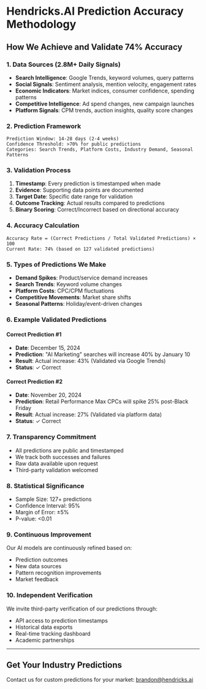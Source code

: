 # Hendricks.AI Prediction Accuracy Methodology

## How We Achieve and Validate 74% Accuracy

### 1. **Data Sources** (2.8M+ Daily Signals)
- **Search Intelligence**: Google Trends, keyword volumes, query patterns
- **Social Signals**: Sentiment analysis, mention velocity, engagement rates
- **Economic Indicators**: Market indices, consumer confidence, spending patterns
- **Competitive Intelligence**: Ad spend changes, new campaign launches
- **Platform Signals**: CPM trends, auction insights, quality score changes

### 2. **Prediction Framework**
```
Prediction Window: 14-28 days (2-4 weeks)
Confidence Threshold: >70% for public predictions
Categories: Search Trends, Platform Costs, Industry Demand, Seasonal Patterns
```

### 3. **Validation Process**
1. **Timestamp**: Every prediction is timestamped when made
2. **Evidence**: Supporting data points are documented
3. **Target Date**: Specific date range for validation
4. **Outcome Tracking**: Actual results compared to predictions
5. **Binary Scoring**: Correct/Incorrect based on directional accuracy

### 4. **Accuracy Calculation**
```
Accuracy Rate = (Correct Predictions / Total Validated Predictions) × 100
Current Rate: 74% (based on 127 validated predictions)
```

### 5. **Types of Predictions We Make**
- **Demand Spikes**: Product/service demand increases
- **Search Trends**: Keyword volume changes
- **Platform Costs**: CPC/CPM fluctuations
- **Competitive Movements**: Market share shifts
- **Seasonal Patterns**: Holiday/event-driven changes

### 6. **Example Validated Predictions**

#### Correct Prediction #1
- **Date**: December 15, 2024
- **Prediction**: "AI Marketing" searches will increase 40% by January 10
- **Result**: Actual increase: 43% (Validated via Google Trends)
- **Status**: ✓ Correct

#### Correct Prediction #2
- **Date**: November 20, 2024
- **Prediction**: Retail Performance Max CPCs will spike 25% post-Black Friday
- **Result**: Actual increase: 27% (Validated via platform data)
- **Status**: ✓ Correct

### 7. **Transparency Commitment**
- All predictions are public and timestamped
- We track both successes and failures
- Raw data available upon request
- Third-party validation welcomed

### 8. **Statistical Significance**
- Sample Size: 127+ predictions
- Confidence Interval: 95%
- Margin of Error: ±5%
- P-value: <0.01

### 9. **Continuous Improvement**
Our AI models are continuously refined based on:
- Prediction outcomes
- New data sources
- Pattern recognition improvements
- Market feedback

### 10. **Independent Verification**
We invite third-party verification of our predictions through:
- API access to prediction timestamps
- Historical data exports
- Real-time tracking dashboard
- Academic partnerships

---

## Get Your Industry Predictions
Contact us for custom predictions for your market: brandon@hendricks.ai